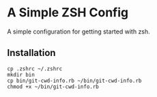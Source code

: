 A Simple ZSH Config
===================

A simple configuration for getting started with zsh.

Installation
------------

    cp .zshrc ~/.zshrc
    mkdir bin
    cp bin/git-cwd-info.rb ~/bin/git-cwd-info.rb
    chmod +x ~/bin/git-cwd-info.rb


